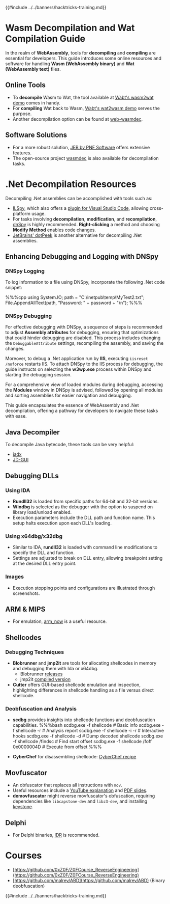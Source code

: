 {{#include ../../banners/hacktricks-training.md}}

# Wasm Decompilation and Wat Compilation Guide

In the realm of **WebAssembly**, tools for **decompiling** and **compiling** are essential for developers. This guide introduces some online resources and software for handling **Wasm (WebAssembly binary)** and **Wat (WebAssembly text)** files.

## Online Tools

- To **decompile** Wasm to Wat, the tool available at [Wabt's wasm2wat demo](https://webassembly.github.io/wabt/demo/wasm2wat/index.html) comes in handy.
- For **compiling** Wat back to Wasm, [Wabt's wat2wasm demo](https://webassembly.github.io/wabt/demo/wat2wasm/) serves the purpose.
- Another decompilation option can be found at [web-wasmdec](https://wwwg.github.io/web-wasmdec/).

## Software Solutions

- For a more robust solution, [JEB by PNF Software](https://www.pnfsoftware.com/jeb/demo) offers extensive features.
- The open-source project [wasmdec](https://github.com/wwwg/wasmdec) is also available for decompilation tasks.

# .Net Decompilation Resources

Decompiling .Net assemblies can be accomplished with tools such as:

- [ILSpy](https://github.com/icsharpcode/ILSpy), which also offers a [plugin for Visual Studio Code](https://github.com/icsharpcode/ilspy-vscode), allowing cross-platform usage.
- For tasks involving **decompilation**, **modification**, and **recompilation**, [dnSpy](https://github.com/0xd4d/dnSpy/releases) is highly recommended. **Right-clicking** a method and choosing **Modify Method** enables code changes.
- [JetBrains' dotPeek](https://www.jetbrains.com/es-es/decompiler/) is another alternative for decompiling .Net assemblies.

## Enhancing Debugging and Logging with DNSpy

### DNSpy Logging

To log information to a file using DNSpy, incorporate the following .Net code snippet:

%%%cpp
using System.IO;
path = "C:\\inetpub\\temp\\MyTest2.txt";
File.AppendAllText(path, "Password: " + password + "\n");
%%%

### DNSpy Debugging

For effective debugging with DNSpy, a sequence of steps is recommended to adjust **Assembly attributes** for debugging, ensuring that optimizations that could hinder debugging are disabled. This process includes changing the `DebuggableAttribute` settings, recompiling the assembly, and saving the changes.

Moreover, to debug a .Net application run by **IIS**, executing `iisreset /noforce` restarts IIS. To attach DNSpy to the IIS process for debugging, the guide instructs on selecting the **w3wp.exe** process within DNSpy and starting the debugging session.

For a comprehensive view of loaded modules during debugging, accessing the **Modules** window in DNSpy is advised, followed by opening all modules and sorting assemblies for easier navigation and debugging.

This guide encapsulates the essence of WebAssembly and .Net decompilation, offering a pathway for developers to navigate these tasks with ease.

## **Java Decompiler**

To decompile Java bytecode, these tools can be very helpful:

- [jadx](https://github.com/skylot/jadx)
- [JD-GUI](https://github.com/java-decompiler/jd-gui/releases)

## **Debugging DLLs**

### Using IDA

- **Rundll32** is loaded from specific paths for 64-bit and 32-bit versions.
- **Windbg** is selected as the debugger with the option to suspend on library load/unload enabled.
- Execution parameters include the DLL path and function name. This setup halts execution upon each DLL's loading.

### Using x64dbg/x32dbg

- Similar to IDA, **rundll32** is loaded with command line modifications to specify the DLL and function.
- Settings are adjusted to break on DLL entry, allowing breakpoint setting at the desired DLL entry point.

### Images

- Execution stopping points and configurations are illustrated through screenshots.

## **ARM & MIPS**

- For emulation, [arm_now](https://github.com/nongiach/arm_now) is a useful resource.

## **Shellcodes**

### Debugging Techniques

- **Blobrunner** and **jmp2it** are tools for allocating shellcodes in memory and debugging them with Ida or x64dbg.
  - Blobrunner [releases](https://github.com/OALabs/BlobRunner/releases/tag/v0.0.5)
  - jmp2it [compiled version](https://github.com/adamkramer/jmp2it/releases/)
- **Cutter** offers GUI-based shellcode emulation and inspection, highlighting differences in shellcode handling as a file versus direct shellcode.

### Deobfuscation and Analysis

- **scdbg** provides insights into shellcode functions and deobfuscation capabilities.
  %%%bash
  scdbg.exe -f shellcode # Basic info
  scdbg.exe -f shellcode -r # Analysis report
  scdbg.exe -f shellcode -i -r # Interactive hooks
  scdbg.exe -f shellcode -d # Dump decoded shellcode
  scdbg.exe -f shellcode /findsc # Find start offset
  scdbg.exe -f shellcode /foff 0x0000004D # Execute from offset
  %%%

- **CyberChef** for disassembling shellcode: [CyberChef recipe](https://gchq.github.io/CyberChef/#recipe=To_Hex%28'Space',0%29Disassemble_x86%28'32','Full%20x86%20architecture',16,0,true,true%29)

## **Movfuscator**

- An obfuscator that replaces all instructions with `mov`.
- Useful resources include a [YouTube explanation](https://www.youtube.com/watch?v=2VF_wPkiBJY) and [PDF slides](https://github.com/xoreaxeaxeax/movfuscator/blob/master/slides/domas_2015_the_movfuscator.pdf).
- **demovfuscator** might reverse movfuscator's obfuscation, requiring dependencies like `libcapstone-dev` and `libz3-dev`, and installing [keystone](https://github.com/keystone-engine/keystone/blob/master/docs/COMPILE-NIX.md).

## **Delphi**

- For Delphi binaries, [IDR](https://github.com/crypto2011/IDR) is recommended.

# Courses

- [https://github.com/0xZ0F/Z0FCourse_ReverseEngineering](https://github.com/0xZ0F/Z0FCourse_ReverseEngineering)
- [https://github.com/malrev/ABD](https://github.com/malrev/ABD) \(Binary deobfuscation\)

{{#include ../../banners/hacktricks-training.md}}




